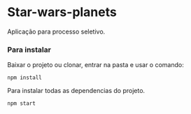# Star-wars-planets
Aplicação para processo seletivo.



### Para instalar

Baixar o projeto ou clonar, entrar na pasta e usar o comando:

```
npm install
```

Para instalar todas as dependencias do projeto.

```
npm start
```


